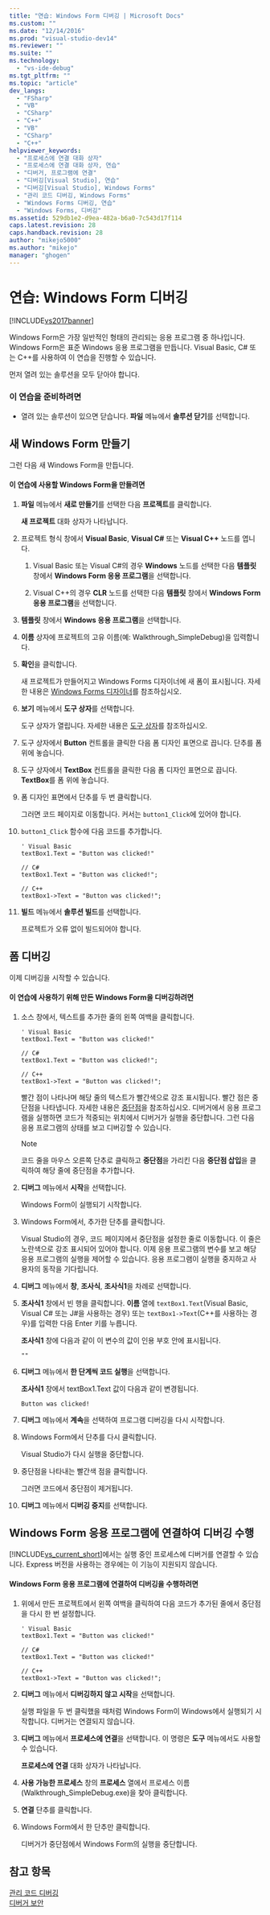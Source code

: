 ```yaml
---
title: "연습: Windows Form 디버깅 | Microsoft Docs"
ms.custom: ""
ms.date: "12/14/2016"
ms.prod: "visual-studio-dev14"
ms.reviewer: ""
ms.suite: ""
ms.technology: 
  - "vs-ide-debug"
ms.tgt_pltfrm: ""
ms.topic: "article"
dev_langs: 
  - "FSharp"
  - "VB"
  - "CSharp"
  - "C++"
  - "VB"
  - "CSharp"
  - "C++"
helpviewer_keywords: 
  - "프로세스에 연결 대화 상자"
  - "프로세스에 연결 대화 상자, 연습"
  - "디버거, 프로그램에 연결"
  - "디버깅[Visual Studio], 연습"
  - "디버깅[Visual Studio], Windows Forms"
  - "관리 코드 디버깅, Windows Forms"
  - "Windows Forms 디버깅, 연습"
  - "Windows Forms, 디버깅"
ms.assetid: 529db1e2-d9ea-482a-b6a0-7c543d17f114
caps.latest.revision: 28
caps.handback.revision: 28
author: "mikejo5000"
ms.author: "mikejo"
manager: "ghogen"
---
```

# 연습: Windows Form 디버깅
[!INCLUDE[vs2017banner](../code-quality/includes/vs2017banner.md)]

Windows Form은 가장 일반적인 형태의 관리되는 응용 프로그램 중 하나입니다.  Windows Form은 표준 Windows 응용 프로그램을 만듭니다.  Visual Basic, C\# 또는 C\+\+를 사용하여 이 연습을 진행할 수 있습니다.  
  
 먼저 열려 있는 솔루션을 모두 닫아야 합니다.  
  
### 이 연습을 준비하려면  
  
-   열려 있는 솔루션이 있으면 닫습니다. **파일** 메뉴에서 **솔루션 닫기**를 선택합니다.  
  
## 새 Windows Form 만들기  
 그런 다음 새 Windows Form을 만듭니다.  
  
#### 이 연습에 사용할 Windows Form을 만들려면  
  
1.  **파일** 메뉴에서 **새로 만들기**를 선택한 다음 **프로젝트**를 클릭합니다.  
  
     **새 프로젝트** 대화 상자가 나타납니다.  
  
2.  프로젝트 형식 창에서 **Visual Basic**, **Visual C\#** 또는 **Visual C\+\+** 노드를 엽니다.  
  
    1.  Visual Basic 또는 Visual C\#의 경우 **Windows** 노드를 선택한 다음 **템플릿** 창에서 **Windows Form 응용 프로그램**을 선택합니다.  
  
    2.  Visual C\+\+의 경우 **CLR** 노드를 선택한 다음 **템플릿** 창에서 **Windows Form 응용 프로그램**을 선택합니다.  
  
3.  **템플릿** 창에서 **Windows 응용 프로그램**을 선택합니다.  
  
4.  **이름** 상자에 프로젝트의 고유 이름\(예: Walkthrough\_SimpleDebug\)을 입력합니다.  
  
5.  **확인**을 클릭합니다.  
  
     새 프로젝트가 만들어지고 Windows Forms 디자이너에 새 폼이 표시됩니다.  자세한 내용은 [Windows Forms 디자이너](http://msdn.microsoft.com/ko-kr/3c3d61f8-f36c-4d41-b9c3-398376fabb15)를 참조하십시오.  
  
6.  **보기** 메뉴에서 **도구 상자**를 선택합니다.  
  
     도구 상자가 열립니다.  자세한 내용은 [도구 상자](../ide/reference/toolbox.md)를 참조하십시오.  
  
7.  도구 상자에서 **Button** 컨트롤을 클릭한 다음 폼 디자인 표면으로 끕니다.  단추를 폼 위에 놓습니다.  
  
8.  도구 상자에서 **TextBox** 컨트롤을 클릭한 다음 폼 디자인 표면으로 끕니다.  **TextBox**를 폼 위에 놓습니다.  
  
9. 폼 디자인 표면에서 단추를 두 번 클릭합니다.  
  
     그러면 코드 페이지로 이동합니다.  커서는 `button1_Click`에 있어야 합니다.  
  
10. `button1_Click` 함수에 다음 코드를 추가합니다.  
  
    ```  
    ' Visual Basic  
    textBox1.Text = "Button was clicked!"  
  
    // C#  
    textBox1.Text = "Button was clicked!";  
  
    // C++  
    textBox1->Text = "Button was clicked!";  
    ```  
  
11. **빌드** 메뉴에서 **솔루션 빌드**를 선택합니다.  
  
     프로젝트가 오류 없이 빌드되어야 합니다.  
  
## 폼 디버깅  
 이제 디버깅을 시작할 수 있습니다.  
  
#### 이 연습에 사용하기 위해 만든 Windows Form을 디버깅하려면  
  
1.  소스 창에서, 텍스트를 추가한 줄의 왼쪽 여백을 클릭합니다.  
  
    ```  
    ' Visual Basic  
    textBox1.Text = "Button was clicked!"  
  
    // C#  
    textBox1.Text = "Button was clicked!";  
  
    // C++  
    textBox1->Text = "Button was clicked!";  
    ```  
  
     빨간 점이 나타나며 해당 줄의 텍스트가 빨간색으로 강조 표시됩니다.  빨간 점은 중단점을 나타냅니다.  자세한 내용은 [중단점](http://msdn.microsoft.com/ko-kr/fe4eedc1-71aa-4928-962f-0912c334d583)을 참조하십시오.  디버거에서 응용 프로그램을 실행하면 코드가 적중되는 위치에서 디버거가 실행을 중단합니다.  그런 다음 응용 프로그램의 상태를 보고 디버깅할 수 있습니다.  
  
    > [!NOTE]
    >  코드 줄을 마우스 오른쪽 단추로 클릭하고 **중단점**을 가리킨 다음 **중단점 삽입**을 클릭하여 해당 줄에 중단점을 추가합니다.  
  
2.  **디버그** 메뉴에서 **시작**을 선택합니다.  
  
     Windows Form이 실행되기 시작합니다.  
  
3.  Windows Form에서, 추가한 단추를 클릭합니다.  
  
     Visual Studio의 경우, 코드 페이지에서 중단점을 설정한 줄로 이동합니다.  이 줄은 노란색으로 강조 표시되어 있어야 합니다.  이제 응용 프로그램의 변수를 보고 해당 응용 프로그램의 실행을 제어할 수 있습니다.  응용 프로그램이 실행을 중지하고 사용자의 동작을 기다립니다.  
  
4.  **디버그** 메뉴에서 **창**, **조사식**, **조사식1**을 차례로 선택합니다.  
  
5.  **조사식1** 창에서 빈 행을 클릭합니다.  **이름** 열에 `textBox1.Text`\(Visual Basic, Visual C\# 또는 J\#을 사용하는 경우\) 또는 `textBox1->Text`\(C\+\+를 사용하는 경우\)를 입력한 다음 Enter 키를 누릅니다.  
  
     **조사식1** 창에 다음과 같이 이 변수의 값이 인용 부호 안에 표시됩니다.  
  
    ```  
    ""  
    ```  
  
6.  **디버그** 메뉴에서 **한 단계씩 코드 실행**을 선택합니다.  
  
     **조사식1** 창에서 textBox1.Text 값이 다음과 같이 변경됩니다.  
  
    ```  
    Button was clicked!  
    ```  
  
7.  **디버그** 메뉴에서 **계속**을 선택하여 프로그램 디버깅을 다시 시작합니다.  
  
8.  Windows Form에서 단추를 다시 클릭합니다.  
  
     Visual Studio가 다시 실행을 중단합니다.  
  
9. 중단점을 나타내는 빨간색 점을 클릭합니다.  
  
     그러면 코드에서 중단점이 제거됩니다.  
  
10. **디버그** 메뉴에서 **디버깅 중지**를 선택합니다.  
  
## Windows Form 응용 프로그램에 연결하여 디버깅 수행  
 [!INCLUDE[vs_current_short](../code-quality/includes/vs_current_short_md.md)]에서는 실행 중인 프로세스에 디버거를 연결할 수 있습니다.  Express 버전을 사용하는 경우에는 이 기능이 지원되지 않습니다.  
  
#### Windows Form 응용 프로그램에 연결하여 디버깅을 수행하려면  
  
1.  위에서 만든 프로젝트에서 왼쪽 여백을 클릭하여 다음 코드가 추가된 줄에서 중단점을 다시 한 번 설정합니다.  
  
    ```  
    ' Visual Basic  
    textBox1.Text = "Button was clicked!"  
  
    // C#  
    textBox1.Text = "Button was clicked!"  
  
    // C++  
    textBox1->Text = "Button was clicked!";  
    ```  
  
2.  **디버그** 메뉴에서 **디버깅하지 않고 시작**을 선택합니다.  
  
     실행 파일을 두 번 클릭했을 때처럼 Windows Form이 Windows에서 실행되기 시작합니다.  디버거는 연결되지 않습니다.  
  
3.  **디버그** 메뉴에서 **프로세스에 연결**을 선택합니다. 이 명령은 **도구** 메뉴에서도 사용할 수 있습니다.  
  
     **프로세스에 연결** 대화 상자가 나타납니다.  
  
4.  **사용 가능한 프로세스** 창의 **프로세스** 열에서 프로세스 이름\(Walkthrough\_SimpleDebug.exe\)을 찾아 클릭합니다.  
  
5.  **연결** 단추를 클릭합니다.  
  
6.  Windows Form에서 한 단추만 클릭합니다.  
  
     디버거가 중단점에서 Windows Form의 실행을 중단합니다.  
  
## 참고 항목  
 [관리 코드 디버깅](../debugger/debugging-managed-code.md)   
 [디버거 보안](../debugger/debugger-security.md)